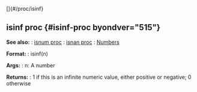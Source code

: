 []{#/proc/isinf}
## isinf proc {#isinf-proc byondver="515"}
**See also:**
:   [isnum proc](#/proc/isnum)
:   [isnan proc](#/proc/isnan)
:   [Numbers](/%7Bnotes%7D/numbers)
<!-- -->
**Format:**
:   isinf(n)
<!-- -->
**Args:**
:   n: A number
<!-- -->
**Returns:**
:   1 if this is an infinite numeric value, either positive or negative;
    0 otherwise
